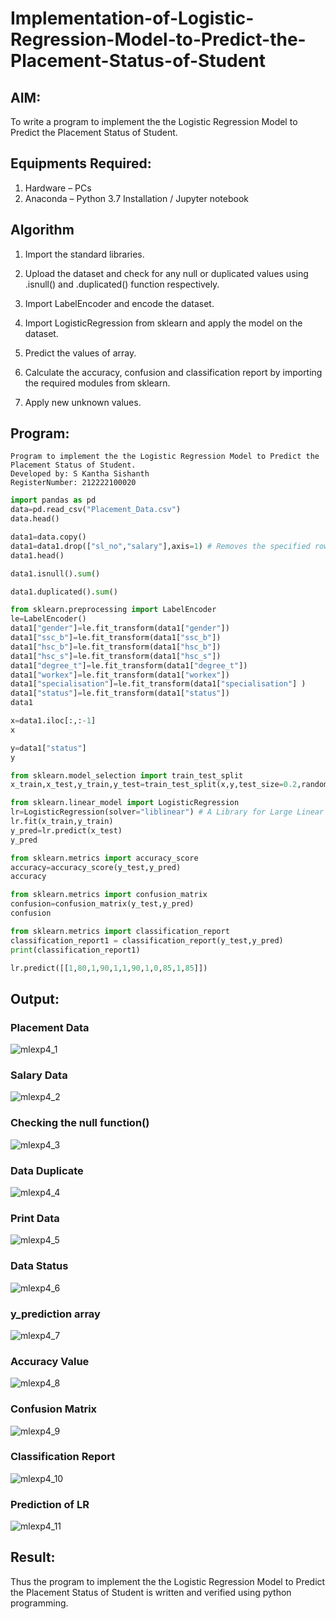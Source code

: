# Implementation-of-Logistic-Regression-Model-to-Predict-the-Placement-Status-of-Student

## AIM:
To write a program to implement the the Logistic Regression Model to Predict the Placement Status of Student.

## Equipments Required:
1. Hardware – PCs
2. Anaconda – Python 3.7 Installation / Jupyter notebook

## Algorithm
1. Import the standard libraries.

2. Upload the dataset and check for any null or duplicated values using .isnull() and .duplicated() function respectively.

3. Import LabelEncoder and encode the dataset.

4. Import LogisticRegression from sklearn and apply the model on the dataset.

5. Predict the values of array.

6. Calculate the accuracy, confusion and classification report by importing the required modules from sklearn.

7. Apply new unknown values.
## Program:
```
Program to implement the the Logistic Regression Model to Predict the Placement Status of Student.
Developed by: S Kantha Sishanth
RegisterNumber: 212222100020
```
```py
import pandas as pd
data=pd.read_csv("Placement_Data.csv")
data.head()

data1=data.copy()
data1=data1.drop(["sl_no","salary"],axis=1) # Removes the specified row or column
data1.head()

data1.isnull().sum()

data1.duplicated().sum()

from sklearn.preprocessing import LabelEncoder
le=LabelEncoder()
data1["gender"]=le.fit_transform(data1["gender"])
data1["ssc_b"]=le.fit_transform(data1["ssc_b"])
data1["hsc_b"]=le.fit_transform(data1["hsc_b"])
data1["hsc_s"]=le.fit_transform(data1["hsc_s"])
data1["degree_t"]=le.fit_transform(data1["degree_t"])
data1["workex"]=le.fit_transform(data1["workex"])
data1["specialisation"]=le.fit_transform(data1["specialisation"] )     
data1["status"]=le.fit_transform(data1["status"])       
data1 

x=data1.iloc[:,:-1]
x

y=data1["status"]
y

from sklearn.model_selection import train_test_split
x_train,x_test,y_train,y_test=train_test_split(x,y,test_size=0.2,random_state=0)

from sklearn.linear_model import LogisticRegression
lr=LogisticRegression(solver="liblinear") # A Library for Large Linear Classification
lr.fit(x_train,y_train)
y_pred=lr.predict(x_test)
y_pred

from sklearn.metrics import accuracy_score
accuracy=accuracy_score(y_test,y_pred)
accuracy

from sklearn.metrics import confusion_matrix
confusion=confusion_matrix(y_test,y_pred)
confusion

from sklearn.metrics import classification_report
classification_report1 = classification_report(y_test,y_pred)
print(classification_report1)

lr.predict([[1,80,1,90,1,1,90,1,0,85,1,85]])

```

## Output:
### Placement Data

![mlexp4_1](https://github.com/Skanthasishanth/Implementation-of-Logistic-Regression-Model-to-Predict-the-Placement-Status-of-Student/assets/118298456/63b388c3-fea3-4285-aed1-085e0a7d203f)

### Salary Data

![mlexp4_2](https://github.com/Skanthasishanth/Implementation-of-Logistic-Regression-Model-to-Predict-the-Placement-Status-of-Student/assets/118298456/7a6d2e4f-3682-4277-a6bc-1597dc005319)

### Checking the null function()

![mlexp4_3](https://github.com/Skanthasishanth/Implementation-of-Logistic-Regression-Model-to-Predict-the-Placement-Status-of-Student/assets/118298456/5b8a3a79-9eb8-45a9-bf70-fa89cd791e7c)

### Data Duplicate

![mlexp4_4](https://github.com/Skanthasishanth/Implementation-of-Logistic-Regression-Model-to-Predict-the-Placement-Status-of-Student/assets/118298456/ed624bb4-dea0-48c2-aec6-1d49e2e8731e)

### Print Data

![mlexp4_5](https://github.com/Skanthasishanth/Implementation-of-Logistic-Regression-Model-to-Predict-the-Placement-Status-of-Student/assets/118298456/56e6fe4c-56ec-4f4e-8e7f-4f9f0ae12ada)

### Data Status

![mlexp4_6](https://github.com/Skanthasishanth/Implementation-of-Logistic-Regression-Model-to-Predict-the-Placement-Status-of-Student/assets/118298456/a924580d-0958-450c-88b8-e6fd1c150820)

### y_prediction array

![mlexp4_7](https://github.com/Skanthasishanth/Implementation-of-Logistic-Regression-Model-to-Predict-the-Placement-Status-of-Student/assets/118298456/4d7bfcdc-7a59-4cd3-8a75-f93a12630eea)

### Accuracy Value

![mlexp4_8](https://github.com/Skanthasishanth/Implementation-of-Logistic-Regression-Model-to-Predict-the-Placement-Status-of-Student/assets/118298456/695f8d19-de52-4432-ae26-a04aa8167f55)

### Confusion Matrix

![mlexp4_9](https://github.com/Skanthasishanth/Implementation-of-Logistic-Regression-Model-to-Predict-the-Placement-Status-of-Student/assets/118298456/1cc76c71-0b01-40fe-9bee-a2151fcbf9b1)

### Classification Report

![mlexp4_10](https://github.com/Skanthasishanth/Implementation-of-Logistic-Regression-Model-to-Predict-the-Placement-Status-of-Student/assets/118298456/4df6fcad-ffa3-42e2-9be0-d35fd0c06d33)

### Prediction of LR

![mlexp4_11](https://github.com/Skanthasishanth/Implementation-of-Logistic-Regression-Model-to-Predict-the-Placement-Status-of-Student/assets/118298456/5693d8ad-c5c0-4afc-b10c-ee2745ee63e7)


## Result:
Thus the program to implement the the Logistic Regression Model to Predict the Placement Status of Student is written and verified using python programming.
